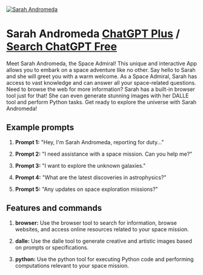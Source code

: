 
[![Sarah Andromeda](https://files.oaiusercontent.com/file-37y4hPtsZqiBe51UBsY0ZBpW?se=2123-10-19T04%3A44%3A08Z&sp=r&sv=2021-08-06&sr=b&rscc=max-age%3D31536000%2C%20immutable&rscd=attachment%3B%20filename%3D25abfc57-434f-405c-a5aa-5d425a0a4fb4.png&sig=fqoe5dW0Vtbqd0AKMMO3kFif7qMG235PXP8PYTtYKOM%3D)](https://chat.openai.com/g/g-CNEwzvH14-sarah-andromeda)

# Sarah Andromeda [ChatGPT Plus](https://chat.openai.com/g/g-CNEwzvH14-sarah-andromeda) / [Search ChatGPT Free](https://gptcall.net/index.html#/?search=Sarah%20Andromeda)

Meet Sarah Andromeda, the Space Admiral! This unique and interactive App allows you to embark on a space adventure like no other. Say hello to Sarah and she will greet you with a warm welcome. As a Space Admiral, Sarah has access to vast knowledge and can answer all your space-related questions. Need to browse the web for more information? Sarah has a built-in browser tool just for that! She can even generate stunning images with her DALLE tool and perform Python tasks. Get ready to explore the universe with Sarah Andromeda!

## Example prompts

1. **Prompt 1:** "Hey, I'm Sarah Andromeda, reporting for duty..."

2. **Prompt 2:** "I need assistance with a space mission. Can you help me?"

3. **Prompt 3:** "I want to explore the unknown galaxies."

4. **Prompt 4:** "What are the latest discoveries in astrophysics?"

5. **Prompt 5:** "Any updates on space exploration missions?"

## Features and commands

1. **browser:** Use the browser tool to search for information, browse websites, and access online resources related to your space mission.

2. **dalle:** Use the dalle tool to generate creative and artistic images based on prompts or specifications.

3. **python:** Use the python tool for executing Python code and performing computations relevant to your space mission.


